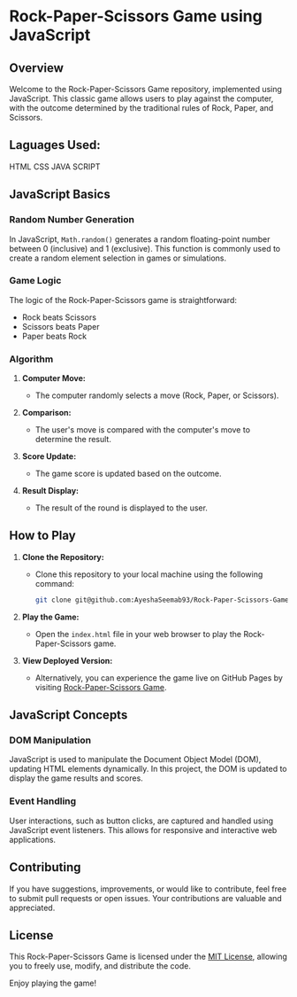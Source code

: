 # Rock-Paper-Scissors Game using JavaScript

## Overview

Welcome to the Rock-Paper-Scissors Game repository, implemented using JavaScript. This classic game allows users to play against the computer, with the outcome determined by the traditional rules of Rock, Paper, and Scissors.

##  Laguages Used:
 HTML
 CSS
 JAVA SCRIPT
 
## JavaScript Basics

### Random Number Generation

In JavaScript, `Math.random()` generates a random floating-point number between 0 (inclusive) and 1 (exclusive). This function is commonly used to create a random element selection in games or simulations.

### Game Logic

The logic of the Rock-Paper-Scissors game is straightforward:

- Rock beats Scissors
- Scissors beats Paper
- Paper beats Rock

### Algorithm

1. **Computer Move:**
   - The computer randomly selects a move (Rock, Paper, or Scissors).

2. **Comparison:**
   - The user's move is compared with the computer's move to determine the result.

3. **Score Update:**
   - The game score is updated based on the outcome.

4. **Result Display:**
   - The result of the round is displayed to the user.

## How to Play

1. **Clone the Repository:**
   - Clone this repository to your local machine using the following command:
     ```bash
     git clone git@github.com:AyeshaSeemab93/Rock-Paper-Scissors-Game-using-JAVA-SCRIPT.git
     ```

2. **Play the Game:**
   - Open the `index.html` file in your web browser to play the Rock-Paper-Scissors game.

3. **View Deployed Version:**
   - Alternatively, you can experience the game live on GitHub Pages by visiting [Rock-Paper-Scissors Game](https://ayeshaseemab93.github.io/Rock-Paper-Scissors-Game-using-JAVA-SCRIPT/).

## JavaScript Concepts

### DOM Manipulation

JavaScript is used to manipulate the Document Object Model (DOM), updating HTML elements dynamically. In this project, the DOM is updated to display the game results and scores.

### Event Handling

User interactions, such as button clicks, are captured and handled using JavaScript event listeners. This allows for responsive and interactive web applications.

## Contributing

If you have suggestions, improvements, or would like to contribute, feel free to submit pull requests or open issues. Your contributions are valuable and appreciated.

## License

This Rock-Paper-Scissors Game is licensed under the [MIT License](LICENSE), allowing you to freely use, modify, and distribute the code.

Enjoy playing the game!

